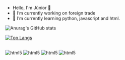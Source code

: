 - Hello, I'm Júnior 👋
-  🔭 I’m currently working on foreign trade 
- 🌱 I’m currently learning python, javascript and html.

![Anurag's GitHub stats](https://github-readme-stats.vercel.app/api?username=Junior580&show_icons=true&theme=onedark)

[![Top Langs](https://github-readme-stats.vercel.app/api/top-langs/?username=Junior580&layout=compact)](https://github.com/Junior580/github-readme-stats)


<div style="display: inline_block"><br />
       <img algin="center" alt="html5"
        src="https://img.shields.io/badge/Python-3776AB?style=for-the-badge&logo=python&logoColor=white" />
    <img algin="center" alt="html5"
        src="https://img.shields.io/badge/JavaScript-F7DF1E?style=for-the-badge&logo=javascript&logoColor=black" />
    <img algin="center" alt="html5"
        src="https://img.shields.io/badge/HTML5-E34F26?style=for-the-badge&logo=html5&logoColor=white" />
    <img algin="center" alt="html5"
        src="https://img.shields.io/badge/CSS-239120?&style=for-the-badge&logo=css3&logoColor=white" />
    
</div>
